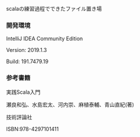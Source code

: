 
 scalaの練習過程でできたファイル置き場

### 開発環境
 IntelliJ IDEA Community Edition 
 
 Version: 2019.1.3
 
 Build: 191.7479.19


### 参考書籍
 実践Scala入門
 
 瀬良和弘、水島宏太、河内崇、麻植泰輔、青山直紀(著)
 
 技術評論社 
 
 ISBN:978-4297101411
